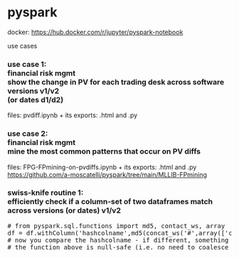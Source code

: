# pyspark

docker:
https://hub.docker.com/r/jupyter/pyspark-notebook

use cases

<h3>
  use case 1:<br>
  financial risk mgmt<br>
  show the change in PV for each trading desk across software versions v1/v2<br>
  (or dates d1/d2) 
</h3>

files:
pvdiff.ipynb + its exports: .html and .py

<h3>
  use case 2:<br>
  financial risk mgmt<br>
  mine the most common patterns that occur on PV diffs<br>
</h3>

files:
FPG-FPmining-on-pvdiffs.ipynb + its exports: .html and .py
https://github.com/a-moscatelli/pyspark/tree/main/MLLIB-FPmining

<h3>
  swiss-knife routine 1:<br>
  efficiently check if a column-set of two dataframes match across versions (or dates) v1/v2
</h3>

<pre>
# from pyspark.sql.functions import md5, contact_ws, array
df = df.withColumn('hashcolname',md5(concat_ws('#',array(['column1','column2','column3']))))
# now you compare the hashcolname - if different, something within the column group must be different.
# the function above is null-safe (i.e. no need to coalesce nulls)
</pre>
